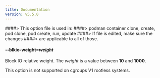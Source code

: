 ```yaml
---
title: Documentation
version: v5.5.0
---
```


####> This option file is used in:
####>   podman container clone, create, pod clone, pod create, run, update
####> If file is edited, make sure the changes
####> are applicable to all of those.
#### **--blkio-weight**=*weight*

Block IO relative weight. The _weight_ is a value between **10** and **1000**.

This option is not supported on cgroups V1 rootless systems.
